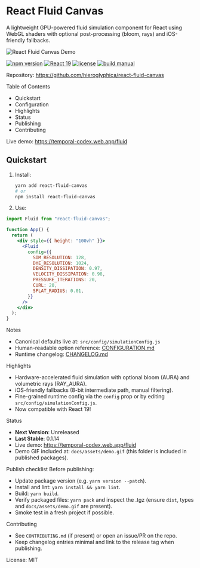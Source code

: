 # React Fluid Canvas

A lightweight GPU-powered fluid simulation component for React using WebGL shaders with optional post-processing (bloom, rays) and iOS-friendly fallbacks.

![React Fluid Canvas Demo](https://raw.githubusercontent.com/hieroglyphica/react-fluid-canvas/main/docs/assets/demo.gif)

[![npm version](https://img.shields.io/npm/v/react-fluid-canvas.svg)](https://www.npmjs.com/package/react-fluid-canvas)
[![React 19](https://img.shields.io/badge/React-19-blue.svg)](https://react.dev)
[![license](https://img.shields.io/badge/license-MIT-blue.svg)](LICENSE)
[![build manual](https://img.shields.io/badge/build-manual-yellow.svg)](#)

Repository: https://github.com/hieroglyphica/react-fluid-canvas

Table of Contents
- Quickstart
- Configuration
- Highlights
- Status
- Publishing
- Contributing

Live demo: https://temporal-codex.web.app/fluid

## Quickstart

1. Install:
   ```bash
   yarn add react-fluid-canvas
   # or
   npm install react-fluid-canvas
   ```

2. Use:
```jsx
import Fluid from "react-fluid-canvas";

function App() {
  return (
    <div style={{ height: "100vh" }}>
      <Fluid
        config={{
          SIM_RESOLUTION: 128,
          DYE_RESOLUTION: 1024,
          DENSITY_DISSIPATION: 0.97,
          VELOCITY_DISSIPATION: 0.98,
          PRESSURE_ITERATIONS: 20,
          CURL: 20,
          SPLAT_RADIUS: 0.01,
        }}
      />
    </div>
  );
}
```
Notes
- Canonical defaults live at: `src/config/simulationConfig.js`
- Human-readable option reference: [CONFIGURATION.md](./CONFIGURATION.md)
- Runtime changelog: [CHANGELOG.md](./CHANGELOG.md)

Highlights
- Hardware-accelerated fluid simulation with optional bloom (AURA) and volumetric rays (RAY_AURA).
- iOS-friendly fallbacks (8-bit intermediate path, manual filtering).
- Fine-grained runtime config via the `config` prop or by editing `src/config/simulationConfig.js`.
- Now compatible with React 19!

Status
- **Next Version**: Unreleased
- **Last Stable**: 0.1.14
- Live demo: https://temporal-codex.web.app/fluid
- Demo GIF included at: `docs/assets/demo.gif` (this folder is included in published packages).

Publish checklist
Before publishing:
- Update package version (e.g. `yarn version --patch`).
- Install and lint: `yarn install && yarn lint`.
- Build: `yarn build`.
- Verify packaged files: `yarn pack` and inspect the .tgz (ensure `dist`, types and `docs/assets/demo.gif` are present).
- Smoke test in a fresh project if possible.

Contributing
- See `CONTRIBUTING.md` (if present) or open an issue/PR on the repo.
- Keep changelog entries minimal and link to the release tag when publishing.

License: MIT
